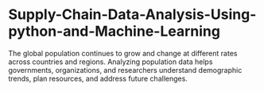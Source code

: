 # Supply-Chain-Data-Analysis-Using-python-and-Machine-Learning
The global population continues to grow and change at different rates across countries and regions. Analyzing population data helps governments, organizations, and researchers understand demographic trends, plan resources, and address future challenges.
